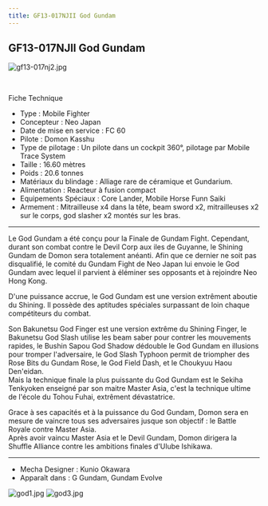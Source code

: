 ```yaml
---
title: GF13-017NJII God Gundam
---
```


GF13-017NJII God Gundam
-----------------------


![gf13-017nj2.jpg](/images/stories/saga/ggundam/images/mechas/gf13-017nj2.jpg)


 


Fiche Technique


- Type : Mobile Fighter  
- Concepteur : Neo Japan  
- Date de mise en service : FC 60  
- Pilote : Domon Kasshu  
- Type de pilotage : Un pilote dans un cockpit 360°, pilotage par Mobile Trace System  
- Taille : 16.60 mètres  
- Poids : 20.6 tonnes  
- Matériaux du blindage : Alliage rare de céramique et Gundarium.   
- Alimentation : Reacteur à fusion compact  
- Equipements Spéciaux : Core Lander, Mobile Horse Funn Saiki  
- Armement : Mitrailleuse x4 dans la tête, beam sword x2, mitrailleuses x2 sur le corps, god slasher x2 montés sur les bras.   


---


Le God Gundam a été conçu pour la Finale de Gundam Fight. Cependant, durant son combat contre le Devil Corp aux iles de Guyanne, le Shining Gundam de Domon sera totalement anéanti. Afin que ce dernier ne soit pas disqualifié, le comité du Gundam Fight de Neo Japan lui envoie le God Gundam avec lequel il parvient à éléminer ses opposants et à rejoindre Neo Hong Kong.


D'une puissance accrue, le God Gundam est une version extrêment aboutie du Shining. Il possède des aptitudes spéciales surpassant de loin chaque compétiteurs du combat.


Son Bakunetsu God Finger est une version extrême du Shining Finger, le Bakunetsu God Slash utilise les beam saber pour contrer les mouvements rapides, le Bushin Sapou God Shadow dédouble le God Gundam en illusions pour tromper l'adversaire, le God Slash Typhoon permit de triompher des Rose Bits du Gundam Rose, le God Field Dash, et le Choukyuu Haou Den'eidan.   
Mais la technique finale la plus puissante du God Gundam est le Sekiha Tenkyoken enseigné par son maitre Master Asia, c'est la technique ultime de l'école du Tohou Fuhai, extrêment dévastatrice.   
  
Grace à ses capacités et à la puissance du God Gundam, Domon sera en mesure de vaincre tous ses adversaires jusque son objectif : le Battle Royale contre Master Asia.   
Après avoir vaincu Master Asia et le Devil Gundam, Domon dirigera la Shuffle Alliance contre les ambitions finales d'Ulube Ishikawa.  


---


- Mecha Designer : Kunio Okawara  
- Apparaît dans : G Gundam, Gundam Evolve
 


![god1.jpg](/images/mini/images-stories-saga-ggundam-images-mechas-_tb_300x_god1.jpg) ![god3.jpg](/images/mini/images-stories-saga-ggundam-images-mechas-_tb_300x_god3.jpg)


